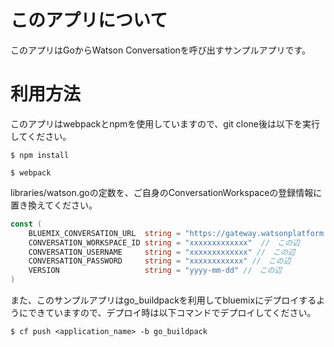 # このアプリについて

このアプリはGoからWatson Conversationを呼び出すサンプルアプリです。

# 利用方法

このアプリはwebpackとnpmを使用していますので、git clone後は以下を実行してください。

```
$ npm install

$ webpack
```

libraries/watson.goの定数を、ご自身のConversationWorkspaceの登録情報に置き換えてください。

```go:libraries/watson.go
const (
    BLUEMIX_CONVERSATION_URL  string = "https://gateway.watsonplatform.net/conversation/api/v1/workspaces/%s/message?version=%s"
    CONVERSATION_WORKSPACE_ID string = "xxxxxxxxxxxxx"  //　この辺
    CONVERSATION_USERNAME     string = "xxxxxxxxxxxxx" //　この辺
    CONVERSATION_PASSWORD     string = "xxxxxxxxxxxx" //　この辺
    VERSION                   string = "yyyy-mm-dd" //　この辺
)
```

また、このサンプルアプリはgo_buildpackを利用してbluemixにデプロイするようにできていますので、デプロイ時は以下コマンドでデプロイしてください。

```
$ cf push <application_name> -b go_buildpack
```
